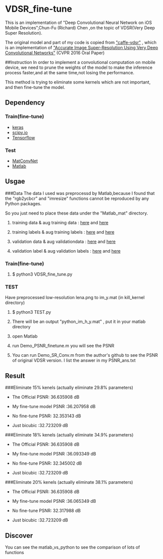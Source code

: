 # VDSR_fine-tune
This is an implementation of "Deep Convolutional Neural Network on iOS Mobile Devices",Chun-Fu (Richard) Chen
,on the topic of VDSR(Very Deep Super Resolution).

The original model and part of my code is copied from ["caffe-vdsr"](https://github.com/huangzehao/caffe-vdsr) , which is an implementation of ["Accurate Image Super-Resolution Using Very Deep Convolutional Networks"](http://cv.snu.ac.kr/research/VDSR/) (CVPR 2016 Oral Paper) 

##Instruction
In order to implement a convolutional computation on mobile device, we need to prune the weights of the model to make the inference process faster,and at the same time,not losing the performance.

This method is trying to eliminate some kernels which are not important, and then fine-tune the model.

## Dependency 
### Train(fine-tune)
- [keras](https://github.com/fchollet/keras)
- [scipy.io](https://www.scipy.org/)
- [Tensorflow](https://www.tensorflow.org/)

### Test
- [MatConvNet](http://www.vlfeat.org/matconvnet/)
- [Matlab](https://www.mathworks.com/products/matlab.html)

## Usgae
###Data
The data I used was preprocessd by Matlab,because I found that the "rgb2ycbcr" and "imresize" functions cannot be reproduced by any Python packages.

So you just need to place these data under the "Matlab_mat" directory.

1. training data & aug training data : [here](https://drive.google.com/file/d/0Bw_IymwywdSnWUo0ZTlkdmtKcVk/view?usp=sharing) and [here](https://drive.google.com/open?id=0Bw_IymwywdSndVFBdDVJWm1kRHc)

2. training labels & aug training labels : [here](https://drive.google.com/open?id=0Bw_IymwywdSnT21QdEZGZGpwMlE) and [here](https://drive.google.com/open?id=0Bw_IymwywdSnZ2xTaXowbHJULXc)

3. validation data & aug validationdata : [here](https://drive.google.com/open?id=0Bw_IymwywdSnbmdvbmtGU0ZBejQ) and [here](https://drive.google.com/open?id=0Bw_IymwywdSnQU9EZEw0LWdtQTA)

4. validation label & aug validation labels : [here](https://drive.google.com/open?id=0Bw_IymwywdSnOFU0VjBuMmlhQlE) and [here](https://drive.google.com/open?id=0Bw_IymwywdSnUDhGNEFWNzB6bDA)

### Train(fine-tune)
1. $ python3 VDSR_fine_tune.py 

### TEST
Have preprocessed low-resolution lena.png to im_y.mat (in kill_kernel directory)

1. $ python3 TEST.py

2. There will be an output "python_im_h_y.mat" , put it in your matlab directory

3. open Matlab 

4. run Demo_PSNR_finetune.m you will see the PSNR

5. You can run Demo_SR_Conv.m from the author's github to see the PSNR of original VDSR version. 
  I list the answer in my PSNR_ans.txt

## Result
###Eliminate 15% kenels (actually eliminate 29.8% parameters)
- The Official PSNR: 36.635908 dB

- My fine-tune model PSNR :36.207958 dB

- No fine-tune PSNR: 32.353143 dB

- Just bicubic :32.723209 dB

###Eliminate 18% kenels (actually eliminate 34.9% parameters)
- The Official PSNR: 36.635908 dB

- My fine-tune model PSNR :36.093349 dB

- No fine-tune PSNR: 32.345002 dB

- Just bicubic :32.723209 dB

###Eliminate 20% kenels (actually eliminate 38.1% parameters)
- The Official PSNR: 36.635908 dB

- My fine-tune model PSNR :36.065349 dB

- No fine-tune PSNR: 32.317988 dB

- Just bicubic :32.723209 dB

## Discover
You can see the matlab_vs_python to see the comparison of lots of functions


